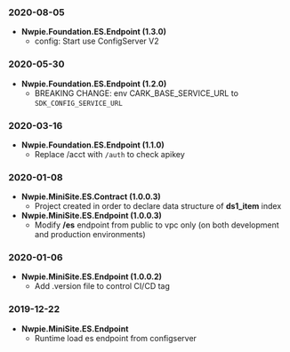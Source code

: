 ### 2020-08-05
* **Nwpie.Foundation.ES.Endpoint (1.3.0)**
  * config: Start use ConfigServer V2

### 2020-05-30
* **Nwpie.Foundation.ES.Endpoint (1.2.0)**
  * BREAKING CHANGE: env CARK_BASE_SERVICE_URL to `SDK_CONFIG_SERVICE_URL`

### 2020-03-16
* **Nwpie.Foundation.ES.Endpoint (1.1.0)**
  * Replace /acct with `/auth` to check apikey

### 2020-01-08
* **Nwpie.MiniSite.ES.Contract (1.0.0.3)**
  * Project created in order to declare data structure of **ds1_item** index
* **Nwpie.MiniSite.ES.Endpoint (1.0.0.3)**
  * Modify **/es** endpoint from public to vpc only (on both development and production environments)

### 2020-01-06
* **Nwpie.MiniSite.ES.Endpoint (1.0.0.2)**
  * Add .version file to control CI/CD tag

### 2019-12-22
* **Nwpie.MiniSite.ES.Endpoint**
  * Runtime load es endpoint from configserver
